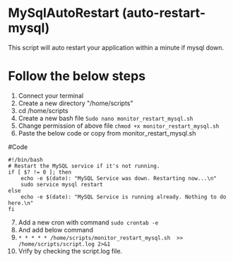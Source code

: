 # MySqlAutoRestart (auto-restart-mysql)
This script will auto restart your application within a minute if mysql down.

# Follow the below steps
1. Connect your terminal
2. Create a new directory "/home/scripts"
3. cd /home/scripts
4. Create a new bash file ``Sudo nano monitor_restart_mysql.sh``
5. Change permission of above file ``chmod +x monitor_restart_mysql.sh``
6. Paste the below code or copy from  monitor_restart_mysql.sh

#Code
```
#!/bin/bash
# Restart the MySQL service if it's not running.
if [ $? != 0 ]; then
    echo -e $(date): "MySQL Service was down. Restarting now...\n"
    sudo service mysql restart
else
    echo -e $(date): "MySQL Service is running already. Nothing to do here.\n"
fi

```

7. Add a new cron with command ``sudo crontab -e``
8. And add below command
9. ```* * * * * /home/scripts/monitor_restart_mysql.sh  >> /home/scripts/script.log 2>&1```
10. Vrify by checking the script.log file.

